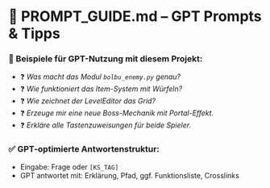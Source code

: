 # 🤖 PROMPT_GUIDE.md – GPT Prompts & Tipps

### 📌 Beispiele für GPT-Nutzung mit diesem Projekt:

- ❓ *Was macht das Modul `bolbu_enemy.py` genau?*
- ❓ *Wie funktioniert das Item-System mit Würfeln?*
- ❓ *Wie zeichnet der LevelEditor das Grid?*
- ❓ *Erzeuge mir eine neue Boss-Mechanik mit Portal-Effekt.*
- ❓ *Erkläre alle Tastenzuweisungen für beide Spieler.*

### ✅ GPT-optimierte Antwortenstruktur:
- Eingabe: Frage oder `[KS_TAG]`
- GPT antwortet mit: Erklärung, Pfad, ggf. Funktionsliste, Crosslinks
